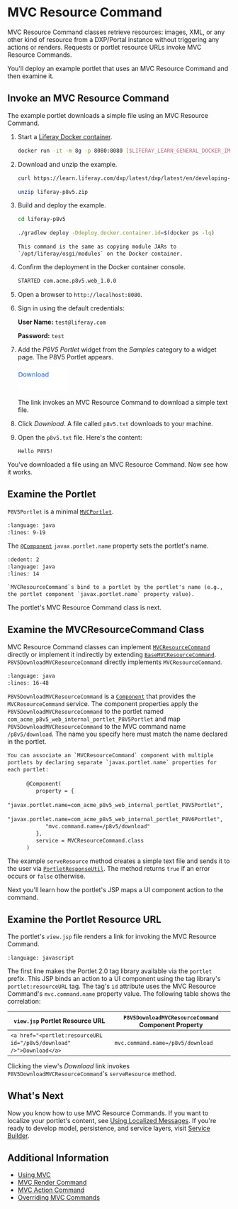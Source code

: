 # MVC Resource Command

MVC Resource Command classes retrieve resources: images, XML, or any other kind of resource from a DXP/Portal instance without triggering any actions or renders. Requests or portlet resource URLs invoke MVC Resource Commands.

You'll deploy an example portlet that uses an MVC Resource Command and then examine it.

## Invoke an MVC Resource Command

The example portlet downloads a simple file using an MVC Resource Command.

1. Start a [Liferay Docker container](../../../installation-and-upgrades/installing-liferay/using-liferay-docker-images/docker-container-basics.md).

   ```bash
   docker run -it -m 8g -p 8080:8080 [$LIFERAY_LEARN_GENERAL_DOCKER_IMAGE$]
   ```

1. Download and unzip the example.

   ```bash
   curl https://learn.liferay.com/dxp/latest/dxp/latest/en/developing-applications/developing-a-java-web-application/using-mvc/liferay-p8v5.zip -O
   ```

   ```bash
   unzip liferay-p8v5.zip
   ```

1. Build and deploy the example.

    ```bash
    cd liferay-p8v5
    ```

    ```bash
    ./gradlew deploy -Ddeploy.docker.container.id=$(docker ps -lq)
    ```

    ```{note}
    This command is the same as copying module JARs to `/opt/liferay/osgi/modules` on the Docker container.
    ```

1. Confirm the deployment in the Docker container console.

    ```bash
    STARTED com.acme.p8v5.web_1.0.0
    ```

1. Open a browser to `http://localhost:8080`.

1. Sign in using the default credentials:

    **User Name:** `test@liferay.com`

    **Password:** `test`

1. Add the *P8V5 Portlet* widget from the *Samples* category to a widget page. The P8V5 Portlet appears.

    ![You've added the P8V5 Portlet to a page.](./mvc-resource-command/images/01.png)

    The link invokes an MVC Resource Command to download a simple text file.

1. Click *Download*. A file called `p8v5.txt` downloads to your machine.

1. Open the `p8v5.txt` file. Here's the content:

    ```
    Hello P8V5!
    ```

You've downloaded a file using an MVC Resource Command. Now see how it works.

## Examine the Portlet

`P8V5Portlet` is a minimal [`MVCPortlet`](https://github.com/liferay/liferay-portal/blob/[$LIFERAY_LEARN_PORTAL_GIT_TAG$]/portal-kernel/src/com/liferay/portal/kernel/portlet/bridges/mvc/MVCPortlet.java).

```{literalinclude} ./mvc-resource-command/resources/liferay-p8v5.zip/p8v5-web/src/main/java/com/acme/p8v5/web/internal/portlet/P8V5Portlet.java
:language: java
:lines: 9-19
```

The [`@Component`](https://osgi.org/javadoc/r6/residential/org/osgi/service/component/annotations/Component.html) `javax.portlet.name` property sets the portlet's name.

```{literalinclude} ./mvc-resource-command/resources/liferay-p8v5.zip/p8v5-web/src/main/java/com/acme/p8v5/web/internal/portlet/P8V5Portlet.java
:dedent: 2
:language: java
:lines: 14
```

```{note}
`MVCResourceCommand`s bind to a portlet by the portlet's name (e.g., the portlet component `javax.portlet.name` property value).
```

The portlet's MVC Resource Command class is next.

## Examine the MVCResourceCommand Class

MVC Resource Command classes can implement [`MVCResourceCommand`](https://github.com/liferay/liferay-portal/blob/[$LIFERAY_LEARN_PORTAL_GIT_TAG$]/portal-kernel/src/com/liferay/portal/kernel/portlet/bridges/mvc/MVCResourceCommand.java) directly or implement it indirectly by extending [`BaseMVCResourceCommand`](https://github.com/liferay/liferay-portal/blob/[$LIFERAY_LEARN_PORTAL_GIT_TAG$]/portal-kernel/src/com/liferay/portal/kernel/portlet/bridges/mvc/BaseMVCResourceCommand.java). `P8V5DownloadMVCResourceCommand` directly implements `MVCResourceCommand`.

```{literalinclude} ./mvc-resource-command/resources/liferay-p8v5.zip/p8v5-web/src/main/java/com/acme/p8v5/web/internal/portlet/action/P8V5DownloadMVCResourceCommand.java
:language: java
:lines: 16-48
```

`P8V5DownloadMVCResourceCommand` is a [`Component`](https://docs.osgi.org/javadoc/osgi.cmpn/7.0.0/org/osgi/service/component/annotations/Component.html) that provides the `MVCResourceCommand` service. The component properties apply the `P8V5DownloadMVCResourceCommand` to the portlet named `com_acme_p8v5_web_internal_portlet_P8V5Portlet` and map `P8V5DownloadMVCResourceCommand` to the MVC command name `/p8v5/download`. The name you specify here must match the name declared in the portlet. 

```{note}
You can associate an `MVCResourceCommand` component with multiple portlets by declaring separate `javax.portlet.name` properties for each portlet:

      @Component(
         property = {
            "javax.portlet.name=com_acme_p8v5_web_internal_portlet_P8V5Portlet",
            "javax.portlet.name=com_acme_p8v5_web_internal_portlet_P8V6Portlet",
            "mvc.command.name=/p8v5/download"
         },
         service = MVCResourceCommand.class
      )
```

The example `serveResource` method creates a simple text file and sends it to the user via [`PortletResponseUtil`](https://github.com/liferay/liferay-portal/blob/master/portal-kernel/src/com/liferay/portal/kernel/portlet/PortletResponseUtil.java). The method returns `true` if an error occurs or `false` otherwise.

Next you'll learn how the portlet's JSP maps a UI component action to the command.

## Examine the Portlet Resource URL

The portlet's `view.jsp` file renders a link for invoking the MVC Resource Command.

```{literalinclude} ./mvc-resource-command/resources/liferay-p8v5.zip/p8v5-web/src/main/resources/META-INF/resources/p8v5/view.jsp
:language: javascript
```

The first line makes the Portlet 2.0 tag library available via the `portlet` prefix. This JSP binds an action to a UI component using the tag library's `portlet:resourceURL` tag. The tag's `id` attribute uses the MVC Resource Command's `mvc.command.name` property value. The following table shows the correlation:

| `view.jsp` Portlet Resource URL | `P8V5DownloadMVCResourceCommand` Component Property |
| ----------------------------- | ----------------------------------------------- |
| `<a href="<portlet:resourceURL id="/p8v5/download" />">Download</a>` | `mvc.command.name=/p8v5/download` |

Clicking the view's *Download* link invokes `P8V5DownloadMVCResourceCommand`'s `serveResource` method.

## What's Next

Now you know how to use MVC Resource Commands. If you want to localize your portlet's content, see [Using Localized Messages](./using-localized-messages-in-an-mvc-portlet.md). If you're ready to develop model, persistence, and service layers, visit [Service Builder](../../data-frameworks/service-builder.md).

## Additional Information

* [Using MVC](./using-mvc.md)
* [MVC Render Command](./mvc-render-command.md)
* [MVC Action Command](./mvc-action-command.md)
* [Overriding MVC Commands](../../../liferay-internals/extending-liferay/overriding-mvc-commands.md)
